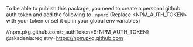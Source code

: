 To be able to publish this package, you need to create a personal github auth token and add the following to `.npmrc` (Replace <NPM_AUTH_TOKEN> with your token or set it up in your global env variables)

//npm.pkg.github.com/:_authToken=${NPM_AUTH_TOKEN}
@akadenia:registry=https://npm.pkg.github.com